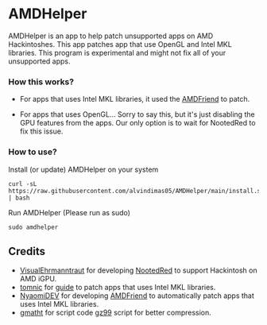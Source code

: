 # AMDHelper

AMDHelper is an app to help patch unsupported apps on AMD Hackintoshes.
This app patches app that use OpenGL and Intel MKL libraries.
This program is experimental and might not fix all of your unsupported apps.

### How this works?
- For apps that uses Intel MKL libraries, it used the [AMDFriend](https://github.com/NyaomiDEV/AMDFriend) to patch.

- For apps that uses OpenGL... Sorry to say this, but it's just disabling the GPU features
from the apps. Our only option is to wait for NootedRed to fix this issue.

### How to use?

Install (or update) AMDHelper on your system 
```
curl -sL https://raw.githubusercontent.com/alvindimas05/AMDHelper/main/install.sh | bash
```

Run AMDHelper (Please run as sudo)
```
sudo amdhelper
```

## Credits
- [VisualEhrmanntraut](https://github.com/VisualEhrmanntraut) for developing [NootedRed](https://github.com/ChefKissInc/NootedRed)
to support Hackintosh on AMD iGPU.
- [tomnic](https://macos86.it/profile/69-tomnic/) for [guide](https://macos86.it/topic/5489-tutorial-for-patching-binaries-for-amd-hackintosh-compatibility/)
to patch apps that uses Intel MKL libraries.
- [NyaomiDEV](https://github.com/NyaomiDEV) for developing [AMDFriend](https://github.com/NyaomiDEV/AMDFriend)
to automatically patch apps that uses Intel MKL libraries.
- [gmatht](https://github.com/gmatht) for script code [gz99](https://github.com/gmatht/joshell/blob/master/scripts/gz99)
script for better compression.

